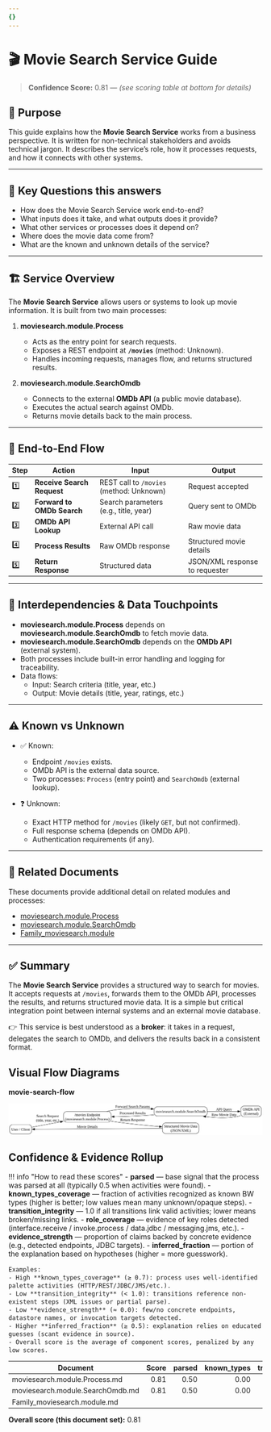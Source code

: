```yaml
---
{}
---
```


# 🎬 Movie Search Service Guide
<!-- CONFIDENCE_INLINE -->
> **Confidence Score:** 0.81 — *(see scoring table at bottom for details)*


## 📌 Purpose
This guide explains how the **Movie Search Service** works from a business perspective. It is written for non-technical stakeholders and avoids technical jargon. It describes the service’s role, how it processes requests, and how it connects with other systems.

---

## 🔑 Key Questions this answers
- How does the Movie Search Service work end-to-end?  
- What inputs does it take, and what outputs does it provide?  
- What other services or processes does it depend on?  
- Where does the movie data come from?  
- What are the known and unknown details of the service?  

---

## 🏗️ Service Overview
The **Movie Search Service** allows users or systems to look up movie information. It is built from two main processes:

1. **moviesearch.module.Process**  
   - Acts as the entry point for search requests.  
   - Exposes a REST endpoint at **`/movies`** (method: Unknown).  
   - Handles incoming requests, manages flow, and returns structured results.  

2. **moviesearch.module.SearchOmdb**  
   - Connects to the external **OMDb API** (a public movie database).  
   - Executes the actual search against OMDb.  
   - Returns movie details back to the main process.  

---

## 🔄 End-to-End Flow

| Step | Action | Input | Output |
|------|--------|-------|--------|
| 1️⃣ | **Receive Search Request** | REST call to `/movies` (method: Unknown) | Request accepted |
| 2️⃣ | **Forward to OMDb Search** | Search parameters (e.g., title, year) | Query sent to OMDb |
| 3️⃣ | **OMDb API Lookup** | External API call | Raw movie data |
| 4️⃣ | **Process Results** | Raw OMDb response | Structured movie details |
| 5️⃣ | **Return Response** | Structured data | JSON/XML response to requester |

---

## 🔗 Interdependencies & Data Touchpoints
- **moviesearch.module.Process** depends on **moviesearch.module.SearchOmdb** to fetch movie data.  
- **moviesearch.module.SearchOmdb** depends on the **OMDb API** (external system).  
- Both processes include built-in error handling and logging for traceability.  
- Data flows:  
  - Input: Search criteria (title, year, etc.)  
  - Output: Movie details (title, year, ratings, etc.)  

---

## ⚠️ Known vs Unknown
- ✅ Known:  
  - Endpoint `/movies` exists.  
  - OMDb API is the external data source.  
  - Two processes: `Process` (entry point) and `SearchOmdb` (external lookup).  

- ❓ Unknown:  
  - Exact HTTP method for `/movies` (likely `GET`, but not confirmed).  
  - Full response schema (depends on OMDb API).  
  - Authentication requirements (if any).  

---

## 📂 Related Documents
These documents provide additional detail on related modules and processes:

- [moviesearch.module.Process](moviesearch.module.Process.md)  
- [moviesearch.module.SearchOmdb](moviesearch.module.SearchOmdb.md)  
- [Family_moviesearch.module](Family_moviesearch.module.md)  

---

## ✅ Summary
The **Movie Search Service** provides a structured way to search for movies. It accepts requests at `/movies`, forwards them to the OMDb API, processes the results, and returns structured movie data. It is a simple but critical integration point between internal systems and an external movie database.  

👉 This service is best understood as a **broker**: it takes in a request, delegates the search to OMDb, and delivers the results back in a consistent format.


## Visual Flow Diagrams

**movie-search-flow**

![Flow](assets/graphs/moviesearch-service-movie-search-flow.svg)

<!-- CONFIDENCE_ROLLUP_START -->
## Confidence & Evidence Rollup

!!! info "How to read these scores"
    - **parsed** — base signal that the process was parsed at all (typically 0.5 when activities were found).
    - **known_types_coverage** — fraction of activities recognized as known BW types (higher is better; low values mean many unknown/opaque steps).
    - **transition_integrity** — 1.0 if all transitions link valid activities; lower means broken/missing links.
    - **role_coverage** — evidence of key roles detected (interface.receive / invoke.process / data.jdbc / messaging.jms, etc.).
    - **evidence_strength** — proportion of claims backed by concrete evidence (e.g., detected endpoints, JDBC targets).
    - **inferred_fraction** — portion of the explanation based on hypotheses (higher = more guesswork).

    Examples:
    - High **known_types_coverage** (≥ 0.7): process uses well-identified palette activities (HTTP/REST/JDBC/JMS/etc.).
    - Low **transition_integrity** (< 1.0): transitions reference non-existent steps (XML issues or partial parse).
    - Low **evidence_strength** (≈ 0.0): few/no concrete endpoints, datastore names, or invocation targets detected.
    - Higher **inferred_fraction** (≥ 0.5): explanation relies on educated guesses (scant evidence in source).
    - Overall score is the average of component scores, penalized by any low scores.
| Document | Score | parsed | known_types | transition_integrity | role_coverage | evidence_strength | inferred_fraction |
|---|---:|---:|---:|---:|---:|---:|---:|
| moviesearch.module.Process.md | 0.81 | 0.50 | 0.00 | 1.00 | 0.08 | 1.00 | 0.00 |
| moviesearch.module.SearchOmdb.md | 0.81 | 0.50 | 0.00 | 1.00 | 0.10 | 1.00 | 0.00 |
| Family_moviesearch.module.md |  |  |  |  |  |  |  |

**Overall score (this document set):** 0.81

<!-- CONFIDENCE_ROLLUP_END -->
